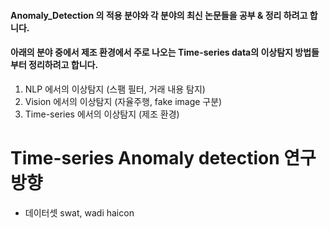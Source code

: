 #### Anomaly_Detection 의 적용 분야와 각 분야의 최신 논문들을 공부 & 정리 하려고 합니다.
#### 아래의 분야 중에서 제조 환경에서 주로 나오는 Time-series data의 이상탐지 방법들 부터 정리하려고 합니다. 

1. NLP 에서의 이상탐지 (스팸 필터, 거래 내용 탐지)
2. Vision 에서의 이상탐지 (자율주행, fake image 구분)
3. Time-series 에서의 이상탐지 (제조 환경)


# Time-series Anomaly detection 연구 방향
+ 데이터셋
swat, wadi
haicon

